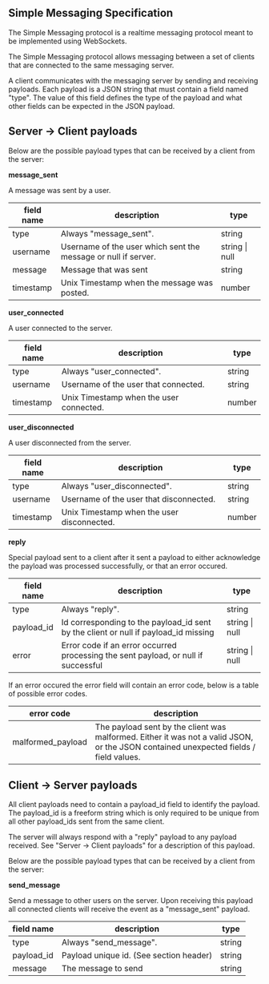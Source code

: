 ## Simple Messaging Specification
The Simple Messaging protocol is a realtime messaging protocol meant to be implemented using WebSockets.

The Simple Messaging protocol allows messaging between a set of clients that are connected to the same messaging server.

A client communicates with the messaging server by sending and receiving payloads.
Each payload is a JSON string that must contain a field named "type". The value of this field defines the type of the payload and what other fields can be expected in the JSON payload. 

## Server -> Client payloads
Below are the possible payload types that can be received by a client from the server:

**message_sent**

A message was sent by a user.

| field name | description                                                      | type           |
|------------|------------------------------------------------------------------|----------------|
| type       | Always "message_sent".                                           | string         |
| username   | Username of the user which sent the message or null if server.   | string \| null |
| message    | Message that was sent                                            | string         |
| timestamp  | Unix Timestamp when the message was posted.                      | number         |

**user_connected**

A user connected to the server.

| field name | description                             | type   |
|------------|-----------------------------------------|--------|
| type       | Always "user_connected".                | string |
| username   | Username of the user that connected.    | string |
| timestamp  | Unix Timestamp when the user connected. | number |

**user_disconnected**

A user disconnected from the server.

| field name | description                                | type   |
|------------|--------------------------------------------|--------|
| type       | Always "user_disconnected".                | string |
| username   | Username of the user that disconnected.    | string |
| timestamp  | Unix Timestamp when the user disconnected. | number |


**reply**

Special payload sent to a client after it sent a payload to either acknowledge the payload was processed successfully, or that an error occured.

| field name | description                                                                         | type           |
|------------|-------------------------------------------------------------------------------------|----------------|
| type       | Always "reply".                                                                     | string         |
| payload_id | Id corresponding to the payload_id sent by the client or null if payload_id missing | string \| null |
| error      | Error code if an error occurred processing the sent payload, or null if successful  | string \| null |

If an error occured the error field will contain an error code, below is a table of possible error codes.

| error code        | description                                                                                                                           |
|-------------------|---------------------------------------------------------------------------------------------------------------------------------------|
| malformed_payload | The payload sent by the client was malformed. Either it was not a valid JSON, or the JSON contained unexpected fields / field values. |


## Client -> Server payloads
All client payloads need to contain a payload_id field to identify the payload. The payload_id is a freeform string which is only required to be unique from all other payload_ids sent from the same client.

The server will always respond with a "reply" payload to any payload received. See "Server -> Client payloads" for a description of this payload.

Below are the possible payload types that can be received by a client from the server:

**send_message**

Send a message to other users on the server.
Upon receiving this payload all connected clients will receive the event as a "message_sent" payload.

| field name | description                             | type   |
|------------|-----------------------------------------|--------|
| type       | Always "send_message".                  | string |
| payload_id | Payload unique id. (See section header) | string |
| message    | The message to send                     | string |